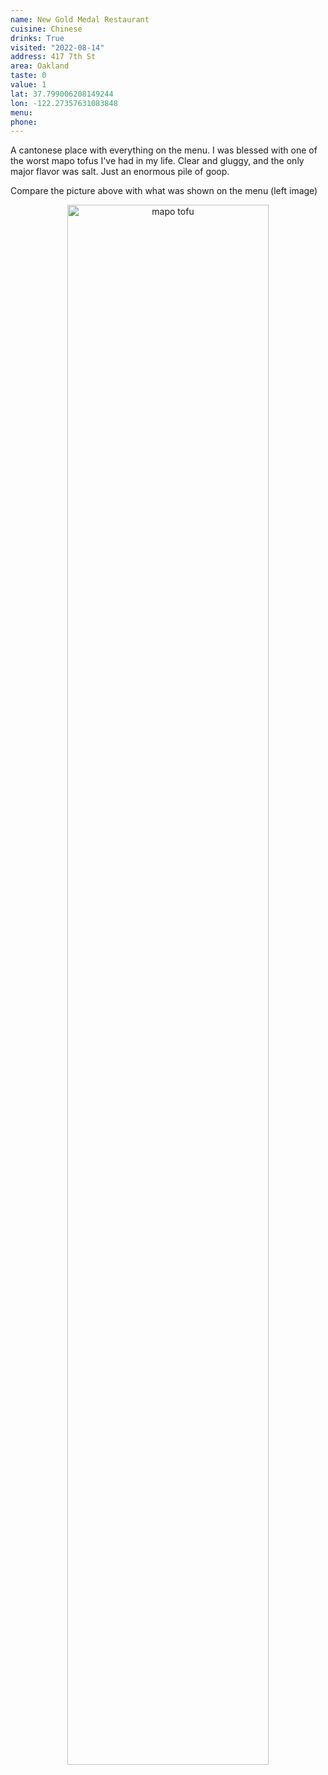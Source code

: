 ```yaml
---
name: New Gold Medal Restaurant
cuisine: Chinese
drinks: True
visited: "2022-08-14"
address: 417 7th St
area: Oakland
taste: 0
value: 1
lat: 37.799006208149244
lon: -122.27357631083848
menu:
phone:
---
```


A cantonese place with everything on the menu. I was blessed with one of the worst mapo tofus I've had in my life. Clear and gluggy, and the only major flavor was salt. Just an enormous pile of goop.

Compare the picture above with what was shown on the menu (left image)

<center><img src="/other_img/bad_mapo.jpg" alt="mapo tofu" width="80%"/></center>
